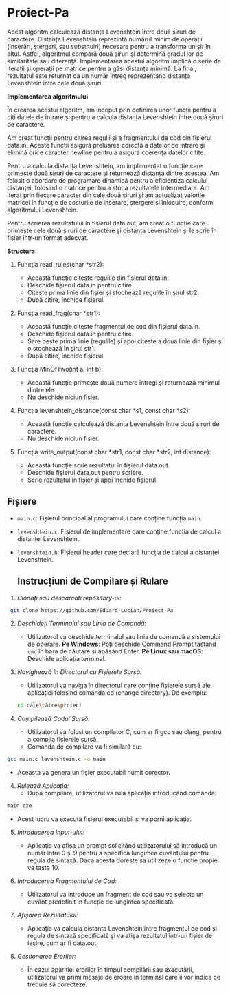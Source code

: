 # Proiect-Pa

Acest algoritm calculează distanța Levenshtein între două șiruri de caractere. Distanța Levenshtein reprezintă numărul minim de operații (inserări, ștergeri, sau substituiri) necesare pentru a transforma un șir în altul. Astfel, algoritmul compară două șiruri și determină gradul lor de similaritate sau diferență. Implementarea acestui algoritm implică o serie de iterații și operații pe matrice pentru a găsi distanța minimă. La final, rezultatul este returnat ca un număr întreg reprezentând distanța Levenshtein între cele două șiruri.

**Implementarea algoritmului**

În crearea acestui algoritm, am început prin definirea unor funcții pentru a citi datele de intrare și pentru a calcula distanța Levenshtein între două șiruri de caractere.

Am creat funcții pentru citirea regulii și a fragmentului de cod din fișierul data.in. Aceste funcții asigură preluarea corectă a datelor de intrare și elimină orice caracter newline pentru a asigura coerența datelor citite.

Pentru a calcula distanța Levenshtein, am implementat o funcție care primește două șiruri de caractere și returnează distanța dintre acestea. Am folosit o abordare de programare dinamică pentru a eficientiza calculul distanței, folosind o matrice pentru a stoca rezultatele intermediare. Am iterat prin fiecare caracter din cele două șiruri și am actualizat valorile matricei în funcție de costurile de inserare, ștergere și înlocuire, conform algoritmului Levenshtein.

Pentru scrierea rezultatului în fișierul data.out, am creat o funcție care primește cele două șiruri de caractere și distanța Levenshtein și le scrie în fișier într-un format adecvat.

**Structura**

1. Funcția read_rules(char *str2):
   - Această funcție citeste regulile din fișierul data.in.
   - Deschide fișierul data.in pentru citire.
   - Citeste prima linie din fișier și stochează regulile în șirul str2.
   - După citire, închide fișierul.

2. Funcția read_frag(char *str1):
   - Această funcție citeste fragmentul de cod din fișierul data.in.
   - Deschide fișierul data.in pentru citire.
   - Sare peste prima linie (regulile) și apoi citeste a doua linie din fișier și o stochează în șirul str1.
   - După citire, închide fișierul.

3. Funcția MinOfTwo(int a, int b):
   - Această funcție primește două numere întregi și returnează minimul dintre ele.
   - Nu deschide niciun fișier.

4. Funcția levenshtein_distance(const char *s1, const char *s2):
   - Această funcție calculează distanța Levenshtein între două șiruri de caractere.
   - Nu deschide niciun fișier.

5. Funcția write_output(const char *str1, const char *str2, int distance):
   - Această funcție scrie rezultatul în fișierul data.out.
   - Deschide fișierul data.out pentru scriere.
   - Scrie rezultatul în fișier și apoi închide fișierul.

## Fișiere

- `main.c`: Fișierul principal al programului care conține funcția `main`.
- `levenshtein.c`: Fișierul de implementare care conține funcția de calcul a distanței Levenshtein.
- `levenshtein.h`: Fișierul header care declară funcția de calcul a distanței Levenshtein.

  ## Instrucțiuni de Compilare și Rulare

1. *Clonați sau descarcati repository-ul:*
   
```sh
 git clone https://github.com/Eduard-Lucian/Proiect-Pa
```

2. *Deschideți Terminalul sau Linia de Comandă:*
   - Utilizatorul va deschide terminalul sau linia de comandă a sistemului de operare.
     **Pe Windows**: Poți deschide Command Prompt tastând `cmd` în bara de căutare și apăsând Enter.
     **Pe Linux sau macOS**: Deschide aplicația terminal.
     
3. *Navighează în Directorul cu Fișierele Sursă:*
   - Utilizatorul va naviga în directorul care conține fișierele sursă ale aplicației folosind comanda cd (change directory).
De exemplu:
   ```sh
   cd cale\către\proiect
	```

4. *Compilează Codul Sursă:*
   - Utilizatorul va folosi un compilator C, cum ar fi gcc sau clang, pentru a compila fișierele sursă.
   - Comanda de compilare va fi similară cu:
     
```sh
gcc main.c levenshtein.c -o main
```

   - Aceasta va genera un fișier executabil numit corector.

4. *Rulează Aplicația:*
   - După compilare, utilizatorul va rula aplicația introducând comanda:
     
```sh
main.exe
```
     
   - Acest lucru va executa fișierul executabil și va porni aplicația.

5. *Introducerea Input-ului:*
   - Aplicația va afișa un prompt solicitând utilizatorului să introducă un număr între 0 și 9 pentru a specifica lungimea cuvântului pentru regula de sintaxă. Daca acesta doreste sa utilizeze o functie propie va tasta 10.

6. *Introducerea Fragmentului de Cod:*
   - Utilizatorul va introduce un fragment de cod sau va selecta un cuvânt predefinit în funcție de lungimea specificată.

7. *Afișarea Rezultatului:*
   - Aplicația va calcula distanța Levenshtein între fragmentul de cod și regula de sintaxă specificată și va afișa rezultatul într-un fișier de ieșire, cum ar fi data.out.

8. *Gestionarea Erorilor:*
   - În cazul apariției erorilor în timpul compilării sau executării, utilizatorul va primi mesaje de eroare în terminal care îi vor indica ce trebuie să corecteze.

